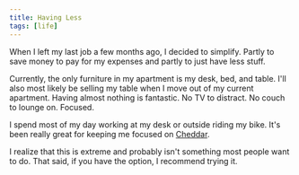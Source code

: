 ```yaml
---
title: Having Less
tags: [life]
---
```


When I left my last job a few months ago, I decided to simplify. Partly to save money to pay for my expenses and partly to just have less stuff.

Currently, the only furniture in my apartment is my desk, bed, and table. I'll also most likely be selling my table when I move out of my current apartment. Having almost nothing is fantastic. No TV to distract. No couch to lounge on. Focused.

I spend most of my day working at my desk or outside riding my bike. It's been really great for keeping me focused on [Cheddar](https://cheddarapp.com).

I realize that this is extreme and probably isn't something most people want to do. That said, if you have the option, I recommend trying it.
